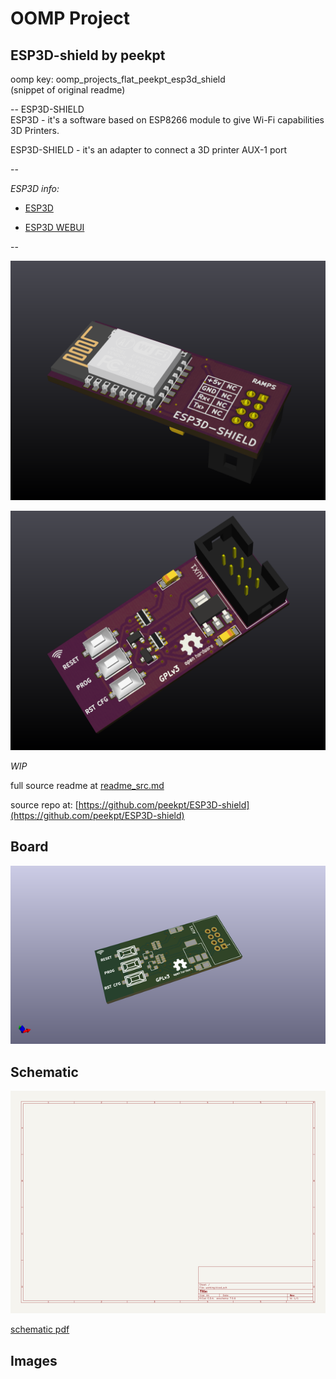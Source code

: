# OOMP Project  
## ESP3D-shield  by peekpt  
  
oomp key: oomp_projects_flat_peekpt_esp3d_shield  
(snippet of original readme)  
  
-- ESP3D-SHIELD  
ESP3D - it's a software based on ESP8266 module to give Wi-Fi capabilities 3D Printers.  
  
ESP3D-SHIELD - it's an adapter to connect a 3D printer AUX-1 port  
  
--  
  
*ESP3D info:*  
  
* [ESP3D](https://github.com/luc-github/ESP3D)  
  
* [ESP3D WEBUI](https://github.com/luc-github/ESP3D-WEBUI)  
  
  
--  
  
![](https://github.com/peekpt/ESP3D-shield/blob/revision_b/pics/ESP3D%20SHIELD%20back.png?raw=true)  
  
![](https://github.com/peekpt/ESP3D-shield/blob/revision_b/pics/ESP3D%20SHIELD%20front.png?raw=true)  
  
  
*WIP*  
  
  
  
  full source readme at [readme_src.md](readme_src.md)  
  
source repo at: [https://github.com/peekpt/ESP3D-shield](https://github.com/peekpt/ESP3D-shield)  
## Board  
  
[![working_3d.png](working_3d_600.png)](working_3d.png)  
## Schematic  
  
[![working_schematic.png](working_schematic_600.png)](working_schematic.png)  
  
[schematic pdf](working_schematic.pdf)  
## Images  
